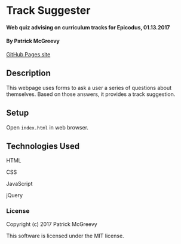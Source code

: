 # Track Suggester

#### Web quiz advising on curriculum tracks for Epicodus, 01.13.2017

#### By Patrick McGreevy

[GitHub Pages site](https://ptown-epicodus.github.io/track-suggester/)

## Description

This webpage uses forms to ask a user a series of questions about themselves. Based on those answers, it provides a track suggestion.

## Setup

Open `index.html` in web browser.

## Technologies Used

HTML

CSS

JavaScript

jQuery

### License

Copyright (c) 2017 Patrick McGreevy

This software is licensed under the MIT license.
